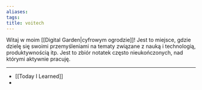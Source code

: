 ```yaml
---
aliases: 
tags: 
title: voitech
---
```


Witaj w moim [[Digital Garden|cyfrowym ogrodzie]]! Jest to miejsce, gdzie dzielę się swoimi przemyśleniami na tematy związane z nauką i technologią, produktywnością itp.
Jest to zbiór notatek często nieukończonych, nad którymi aktywnie pracuję.

---

- [[Today I Learned]]
- 